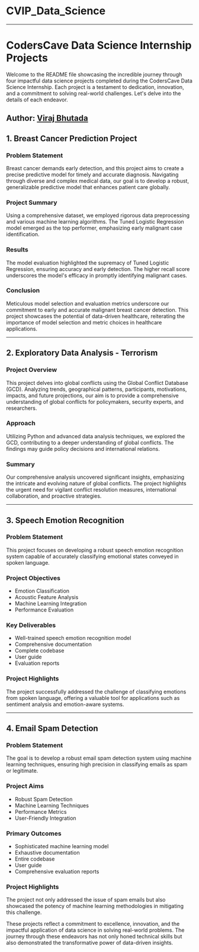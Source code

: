 # CVIP_Data_Science  

---

# CodersCave Data Science Internship Projects

Welcome to the README file showcasing the incredible journey through four impactful data science projects completed during the CodersCave Data Science Internship. Each project is a testament to dedication, innovation, and a commitment to solving real-world challenges. Let's delve into the details of each endeavor.

## Author: [Viraj Bhutada](https://www.linkedin.com/in/viraj-bhutada-a172b027a/)

## 1. Breast Cancer Prediction Project

### Problem Statement
Breast cancer demands early detection, and this project aims to create a precise predictive model for timely and accurate diagnosis. Navigating through diverse and complex medical data, our goal is to develop a robust, generalizable predictive model that enhances patient care globally.

### Project Summary
Using a comprehensive dataset, we employed rigorous data preprocessing and various machine learning algorithms. The Tuned Logistic Regression model emerged as the top performer, emphasizing early malignant case identification.

### Results
The model evaluation highlighted the supremacy of Tuned Logistic Regression, ensuring accuracy and early detection. The higher recall score underscores the model's efficacy in promptly identifying malignant cases.

### Conclusion
Meticulous model selection and evaluation metrics underscore our commitment to early and accurate malignant breast cancer detection. This project showcases the potential of data-driven healthcare, reiterating the importance of model selection and metric choices in healthcare applications.

---

## 2. Exploratory Data Analysis - Terrorism

### Project Overview
This project delves into global conflicts using the Global Conflict Database (GCD). Analyzing trends, geographical patterns, participants, motivations, impacts, and future projections, our aim is to provide a comprehensive understanding of global conflicts for policymakers, security experts, and researchers.

### Approach
Utilizing Python and advanced data analysis techniques, we explored the GCD, contributing to a deeper understanding of global conflicts. The findings may guide policy decisions and international relations.

### Summary
Our comprehensive analysis uncovered significant insights, emphasizing the intricate and evolving nature of global conflicts. The project highlights the urgent need for vigilant conflict resolution measures, international collaboration, and proactive strategies.

---

## 3. Speech Emotion Recognition

### Problem Statement
This project focuses on developing a robust speech emotion recognition system capable of accurately classifying emotional states conveyed in spoken language.

### Project Objectives
- Emotion Classification
- Acoustic Feature Analysis
- Machine Learning Integration
- Performance Evaluation

### Key Deliverables
- Well-trained speech emotion recognition model
- Comprehensive documentation
- Complete codebase
- User guide
- Evaluation reports

### Project Highlights
The project successfully addressed the challenge of classifying emotions from spoken language, offering a valuable tool for applications such as sentiment analysis and emotion-aware systems.

---

## 4. Email Spam Detection

### Problem Statement
The goal is to develop a robust email spam detection system using machine learning techniques, ensuring high precision in classifying emails as spam or legitimate.

### Project Aims
- Robust Spam Detection
- Machine Learning Techniques
- Performance Metrics
- User-Friendly Integration

### Primary Outcomes
- Sophisticated machine learning model
- Exhaustive documentation
- Entire codebase
- User guide
- Comprehensive evaluation reports

### Project Highlights
The project not only addressed the issue of spam emails but also showcased the potency of machine learning methodologies in mitigating this challenge.

These projects reflect a commitment to excellence, innovation, and the impactful application of data science in solving real-world problems. The journey through these endeavors has not only honed technical skills but also demonstrated the transformative power of data-driven insights.

